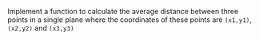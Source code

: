 Implement a function to calculate the average distance between three points in a single plane where the coordinates of these points are `(x1,y1)`, `(x2,y2)` and `(x3,y3)` 